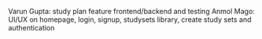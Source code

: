 Varun Gupta: study plan feature frontend/backend and testing
Anmol Mago: UI/UX on homepage, login, signup, studysets library, create study sets and authentication
